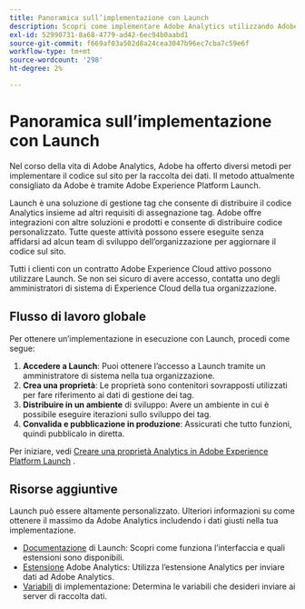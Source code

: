 ```yaml
---
title: Panoramica sull’implementazione con Launch
description: Scopri come implementare Adobe Analytics utilizzando Adobe Experience Platform Launch
exl-id: 52990731-8a68-4779-ad42-6ec94b0aabd1
source-git-commit: f669af03a502d8a24cea3047b96ec7cba7c59e6f
workflow-type: tm+mt
source-wordcount: '298'
ht-degree: 2%

---
```


# Panoramica sull’implementazione con Launch

Nel corso della vita di Adobe Analytics, Adobe ha offerto diversi metodi per implementare il codice sul sito per la raccolta dei dati. Il metodo attualmente consigliato da Adobe è tramite Adobe Experience Platform Launch.

Launch è una soluzione di gestione tag che consente di distribuire il codice Analytics insieme ad altri requisiti di assegnazione tag. Adobe offre integrazioni con altre soluzioni e prodotti e consente di distribuire codice personalizzato. Tutte queste attività possono essere eseguite senza affidarsi ad alcun team di sviluppo dell’organizzazione per aggiornare il codice sul sito.

Tutti i clienti con un contratto Adobe Experience Cloud attivo possono utilizzare Launch. Se non sei sicuro di avere accesso, contatta uno degli amministratori di sistema di Experience Cloud della tua organizzazione.

## Flusso di lavoro globale

Per ottenere un’implementazione in esecuzione con Launch, procedi come segue:

1. **Accedere a Launch**: Puoi ottenere l’accesso a Launch tramite un amministratore di sistema nella tua organizzazione.
2. **Crea una proprietà**: Le proprietà sono contenitori sovrapposti utilizzati per fare riferimento ai dati di gestione dei tag.
3. **Distribuire in un ambiente** di sviluppo: Avere un ambiente in cui è possibile eseguire iterazioni sullo sviluppo dei tag.
4. **Convalida e pubblicazione in produzione**: Assicurati che tutto funzioni, quindi pubblicalo in diretta.

Per iniziare, vedi [Creare una proprietà Analytics in Adobe Experience Platform Launch](create-analytics-property.md) .

## Risorse aggiuntive

Launch può essere altamente personalizzato. Ulteriori informazioni su come ottenere il massimo da Adobe Analytics includendo i dati giusti nella tua implementazione.

* [Documentazione](https://docs.adobe.com/content/help/it-IT/experience-cloud/user-guides/home.translate.html) di Launch: Scopri come funziona l’interfaccia e quali estensioni sono disponibili.
* [Estensione](https://experienceleague.adobe.com/docs/launch/using/extensions-ref/adobe-extension/analytics-extension/overview.html) Adobe Analytics: Utilizza l’estensione Analytics per inviare dati ad Adobe Analytics.
* [Variabili](../vars/overview.md) di implementazione: Determina le variabili che desideri inviare ai server di raccolta dati.

